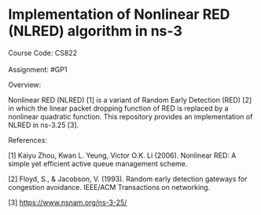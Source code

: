 # Implementation of Nonlinear RED (NLRED) algorithm in ns-3
Course Code: CS822  <br/>
                    <br/>
Assignment: #GP1    <br/>

Overview:           <br/>

Nonlinear RED (NLRED) [1] is a variant of Random Early Detection (RED) [2] in which the linear packet dropping function of 
RED is replaced by a nonlinear quadratic function. This repository provides an implementation of NLRED in ns-3.25 [3]. <br/>

References:         <br/>

[1] Kaiyu Zhou, Kwan L. Yeung, Victor O.K. Li (2006). Nonlinear RED: A simple yet efficient active queue management scheme. <br/>

[2] Floyd, S., & Jacobson, V. (1993). Random early detection gateways for congestion avoidance. IEEE/ACM Transactions on networking.<br/>

[3] https://www.nsnam.org/ns-3-25/

